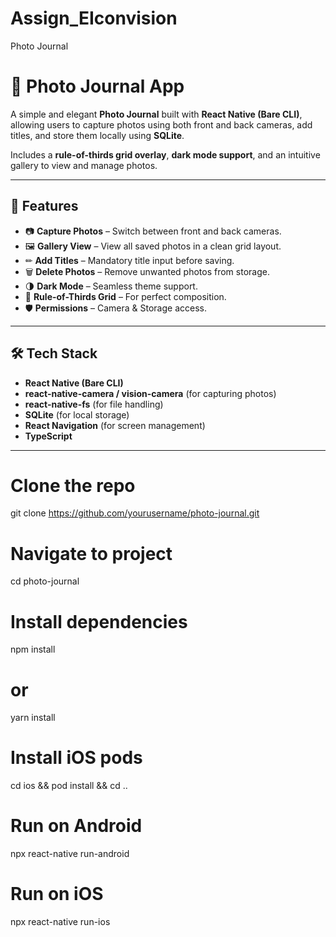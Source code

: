 # Assign_EIconvision
Photo Journal

# 📸 Photo Journal App

A simple and elegant **Photo Journal** built with **React Native (Bare CLI)**, allowing users to capture photos using both front and back cameras, add titles, and store them locally using **SQLite**.  

Includes a **rule-of-thirds grid overlay**, **dark mode support**, and an intuitive gallery to view and manage photos.

---

## 🚀 Features

- 📷 **Capture Photos** – Switch between front and back cameras.
- 🖼 **Gallery View** – View all saved photos in a clean grid layout.
- ✏ **Add Titles** – Mandatory title input before saving.
- 🗑 **Delete Photos** – Remove unwanted photos from storage.
- 🌗 **Dark Mode** – Seamless theme support.
- 📏 **Rule-of-Thirds Grid** – For perfect composition.
- 🛡 **Permissions** – Camera & Storage access.

---

## 🛠 Tech Stack

- **React Native (Bare CLI)**
- **react-native-camera / vision-camera** (for capturing photos)
- **react-native-fs** (for file handling)
- **SQLite** (for local storage)
- **React Navigation** (for screen management)
- **TypeScript** 

---

# Clone the repo
git clone https://github.com/yourusername/photo-journal.git

# Navigate to project
cd photo-journal

# Install dependencies
npm install
# or
yarn install

# Install iOS pods
cd ios && pod install && cd ..

# Run on Android
npx react-native run-android

# Run on iOS
npx react-native run-ios



